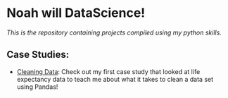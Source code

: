 # Noah will DataScience! 

_This is the repository containing projects compiled using my python skills._

## Case Studies:

* [Cleaning Data](https://github.com/noahwill/datascience/tree/master/CleaningCaseStudy): Check out my first case study that looked at life expectancy data to teach me about what it takes to clean a data set using Pandas!

